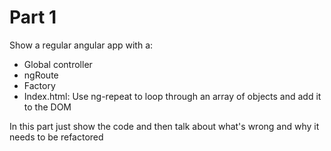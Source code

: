 # Part 1

Show a regular angular app with a:
- Global controller
- ngRoute
- Factory
- Index.html: Use ng-repeat to loop through an array of objects and add it to the DOM

In this part just show the code and then talk about what's wrong and why it needs to be refactored
